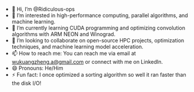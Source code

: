 - 👋 Hi, I’m @Ridiculous-ops
- 👀 I’m interested in high-performance computing, parallel algorithms, and machine learning.
- 🌱 I’m currently learning CUDA programming and optimizing convolution algorithms with ARM NEON and Winograd.
- 💞️ I’m looking to collaborate on open-source HPC projects, optimization techniques, and machine learning model acceleration.
- 📫 How to reach me: You can reach me via email at wukuangzheng.a@gmail.com or connect with me on LinkedIn.
- 😄 Pronouns: He/Him
- ⚡ Fun fact: I once optimized a sorting algorithm so well it ran faster than the disk I/O!

<!---
Ridiculous-ops/Ridiculous-ops is a ✨ special ✨ repository because its `README.md` (this file) appears on your GitHub profile.
You can click the Preview link to take a look at your changes.
--->
